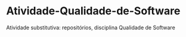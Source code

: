 # Atividade-Qualidade-de-Software
Atividade substitutiva: repositórios, disciplina Qualidade de Software
